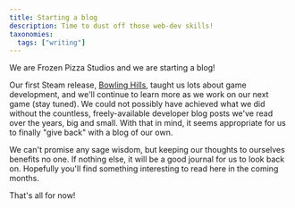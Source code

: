```yaml
---
title: Starting a blog
description: Time to dust off those web-dev skills!
taxonomies:
  tags: ["writing"]
---
```


We are Frozen Pizza Studios and we are starting a blog!

Our first Steam release, [Bowling Hills](https://store.steampowered.com/app/2125190/Bowling_Hills/), taught us lots about game development, and we'll continue to learn more as we work on our next game (stay tuned).  We could not possibly have achieved what we did without the countless, freely-available developer blog posts we've read over the years, big and small.  With that in mind, it seems appropriate for us to finally "give back" with a blog of our own.

We can't promise any sage wisdom, but keeping our thoughts to ourselves benefits no one.  If nothing else, it will be a good journal for us to look back on.  Hopefully you'll find something interesting to read here in the coming months.

That's all for now!